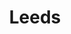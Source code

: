 ---
title: Leeds
crosslinks:
- youtubefactsbot
- unitedkingdom
- xkcd
- autotldr
- sidj2025blog
- shittykickstarters
- york
- livven
- RPDRqueensnearme
- blackmirror
- AskUK
- bradford
- SLRep
- LoudBangsInLeeds
- TheCivilService
- yorkshire
- analog
- hmm
- bestof
- homelab
---
